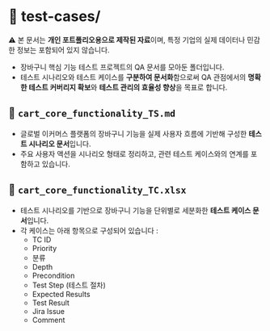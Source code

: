 # 🧪 test-cases/

⚠️ 본 문서는 **개인 포트폴리오용으로 제작된 자료**이며, 특정 기업의 실제 데이터나 민감한 정보는 포함되어 있지 않습니다.

- 장바구니 핵심 기능 테스트 프로젝트의 QA 문서를 모아둔 폴더입니다.
- 테스트 시나리오와 테스트 케이스를 **구분하여 문서화**함으로써 QA 관점에서의 **명확한 테스트 커버리지 확보**와 **테스트 관리의 효율성 향상**을 목표로 합니다.

## 📄 **`cart_core_functionality_TS.md`**

- 글로벌 이커머스 플랫폼의 장바구니 기능을 실제 사용자 흐름에 기반해 구성한 **테스트 시나리오 문서**입니다.
- 주요 사용자 액션을 시나리오 형태로 정리하고, 관련 테스트 케이스와의 연계를 포함하고 있습니다.

## 📄 **`cart_core_functionality_TC.xlsx`**

- 테스트 시나리오를 기반으로 장바구니 기능을 단위별로 세분화한 **테스트 케이스 문서**입니다.
- 각 케이스는 아래 항목으로 구성되어 있습니다 :
    - TC ID
    - Priority
    - 분류
    - Depth
    - Precondition
    - Test Step (테스트 절차)
    - Expected Results
    - Test Result
    - Jira Issue
    - Comment
